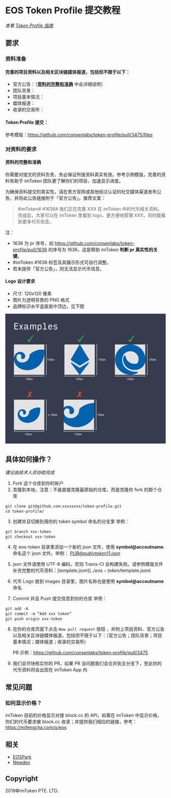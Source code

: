 # EOS Token Profile 提交教程

*查看 [Token Profile 指南](../README.zh-CN.md)*

## 要求
### 资料准备
#### 完善的项目资料以及相关区块链媒体报道，包括但不限于以下：

- 官方公告：（**[资料的完整和准确](https://github.com/consenlabs/token-profile/blob/master/tutorial/eos-tutorial.zh-CN.md#%E8%B5%84%E6%96%99%E7%9A%84%E5%AE%8C%E6%95%B4%E5%92%8C%E5%87%86%E7%A1%AE)** 中会详细说明）
- 团队背景：
- 项目基本情况：
- 媒体报道：
- 收录的交易所：


#### Token Profile 提交：
参考模版：https://github.com/consenlabs/token-profile/pull/3475/files

### 对资料的要求
#### 资料的完整和准确
你需要对提交的资料负责，务必保证所提资料真实有效。参考示例模版，完善的资料有助于 imToken 团队更了解你们的项目，加速显示进度。

为确保资料提交的真实性，请在贵方官网或其他经过认证的社交媒体渠道发布公告，并将此公告链接附于「官方公告」。推荐文案：
>\#imToken# #1636#
我们正在完善 XXX 在 imToken 中的代币相关资料。完成后，大家可以在 imToken 里看到 logo，更方便地管理 XXX，同时能看到更多代币信息。

注：
- 1636 为 pr 序号，如 https://github.com/consenlabs/token-profile/pull/1636 的序号为 1636，这是帮助 imToken **判断 pr 真实性的关键**。
- #imToken #1636 标签及其展示形式可自行调整。
- 若未提供「官方公告」，则无法显示代币信息。

#### Logo 设计要求
- 尺寸: 120x120 像素
- 图片为透明背景的 PNG 格式
- 品牌标识水平竖直居中顶边，见下图

![example](./logo.png)

## 具体如何操作？
*建议由技术人员协助完成*

1. Fork 这个仓库到你的账户
2. 克隆到本地，注意：不是直接克隆最原始的仓库，而是克隆你 fork 的那个仓库

```
git clone git@github.com:xxxxxxxx/token-profile.git
cd token-profile/
```

3. 创建并且切换到用你的 token symbol 命名的分支里
  举例：
```
git branch xxx-token
git checkout xxx-token
```
4. 在 eos-token 目录里添加一个新的 json 文件，使用 **symbol@accoutname** 命名这个 json 文件。举例：
  *PUB@publytoken11.json*

5. json 文件请使用 UTF-8 编码，否则 Travis-CI 会构建失败。请参照模版文件补充完整的代币资料：[$template.json](../eos-token/$template.json)
6. 代币 Logo 放到 images 目录里，图片名称也是使用 **symbol@accoutname** 命名
7. Commit 并且 Push 提交信息到你的仓库
  举例：
```
git add -A
git commit -m “Add xxx token”
git push origin xxx-token
```

8. 在你的仓库页面下点击 `New pull request` 按钮 ，并附上项目资料、官方公告以及相关区块链媒体报道，包括但不限于以下：（官方公告；团队背景；项目基本情况；媒体报道；收录的交易所）

   PR 示例：https://github.com/consenlabs/token-profile/pull/3475

9. 我们会尽快核实你的 PR，如果 PR 没问题我们会合并到主分支下，至此你的代币资料将会出现在 imToken App 内

## 常见问题

### 如何显示价格？
imToken 目前的价格显示对接 block.cc 的 API，如需在 imToken 中显示价格，你们的代币要求被 block.cc 收录；并提供我们相应的链接，参考：https://mifengcha.com/q/eos 

## 相关
* [EOSPark](https://github.com/BlockABC/eos-tokens)
* [Newdex](https://newdex.io)

## Copyright

2019&copy;imToken PTE. LTD.
